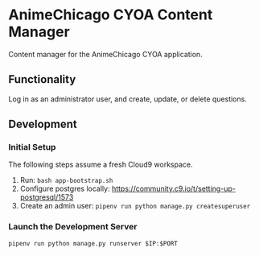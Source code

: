 # AnimeChicago CYOA Content Manager

Content manager for the AnimeChicago CYOA application.

## Functionality

Log in as an administrator user, and create, update, or delete questions.

## Development

### Initial Setup

The following steps assume a fresh Cloud9 workspace.

1. Run: `bash app-bootstrap.sh`
2. Configure postgres locally: https://community.c9.io/t/setting-up-postgresql/1573
3. Create an admin user: `pipenv run python manage.py createsuperuser`

### Launch the Development Server

`pipenv run python manage.py runserver $IP:$PORT`